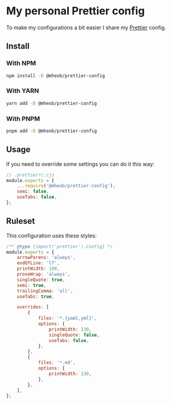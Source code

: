 # My personal Prettier config

To make my configurations a bit easier I share my [Prettier](https://prettier.io) config.

## Install

### With NPM

```sh
npm install -D @mheob/prettier-config
```

### With YARN

```sh
yarn add -D @mheob/prettier-config
```

### With PNPM

```sh
pnpm add -D @mheob/prettier-config
```

## Usage

If you need to override some settings you can do it this way:

```js
// .prettierrc.cjs
module.exports = {
	...require('@mheob/prettier-config'),
	semi: false,
	useTabs: false,
};
```

## Ruleset

This configuration uses these styles:

```js
/** @type {import('prettier').Config} */
module.exports = {
	arrowParens: 'always',
	endOfLine: 'lf',
	printWidth: 100,
	proseWrap: 'always',
	singleQuote: true,
	semi: true,
	trailingComma: 'all',
	useTabs: true,

	overrides: [
		{
			files: '*.{yaml,yml}',
			options: {
				printWidth: 130,
				singleQuote: false,
				useTabs: false,
			},
		},
		{
			files: '*.md',
			options: {
				printWidth: 130,
			},
		},
	],
};
```
